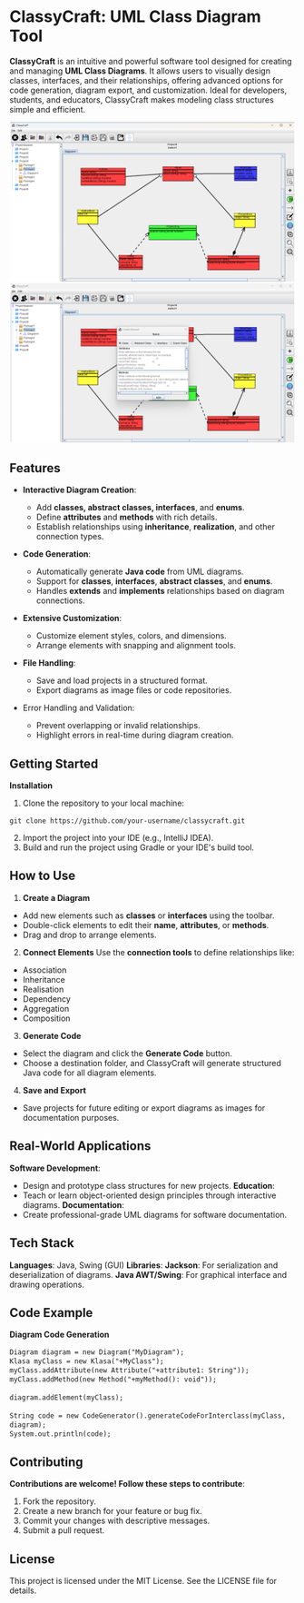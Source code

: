 # ClassyCraft: UML Class Diagram Tool  

**ClassyCraft** is an intuitive and powerful software tool designed for creating and managing **UML Class Diagrams**. It allows users to visually design classes, interfaces, and their relationships, offering advanced options for code generation, diagram export, and customization. Ideal for developers, students, and educators, ClassyCraft makes modeling class structures simple and efficient.

<p align="center"> 
  <img src="src/main/resources/image_1.png" alt="ClassyCraft Interface" width="500" />
  <img src="src/main/resources/image_2.png" alt="Class Diagram Example" width="500" /> 
</p>

## Features
- **Interactive Diagram Creation**:  
  - Add **classes, abstract classes, interfaces**, and **enums**.
  - Define **attributes** and **methods** with rich details.
  - Establish relationships using **inheritance**, **realization**, and other connection types.

- **Code Generation**:
  - Automatically generate **Java code** from UML diagrams.
  - Support for **classes**, **interfaces**, **abstract classes**, and **enums**.
  - Handles **extends** and **implements** relationships based on diagram connections.

- **Extensive Customization**:
  - Customize element styles, colors, and dimensions.
  - Arrange elements with snapping and alignment tools.

- **File Handling**:
  - Save and load projects in a structured format.
  - Export diagrams as image files or code repositories.

- Error Handling and Validation:
  - Prevent overlapping or invalid relationships.
  - Highlight errors in real-time during diagram creation.


## Getting Started
**Installation**
1) Clone the repository to your local machine:
```
git clone https://github.com/your-username/classycraft.git
```
2) Import the project into your IDE (e.g., IntelliJ IDEA).  
3) Build and run the project using Gradle or your IDE's build tool.


## **How to Use**
1. **Create a Diagram**
  - Add new elements such as **classes** or **interfaces** using the toolbar.
  - Double-click elements to edit their **name**, **attributes**, or **methods**.
  - Drag and drop to arrange elements.
    
2. **Connect Elements**
Use the **connection tools** to define relationships like:  
- Association  
- Inheritance
- Realisation
- Dependency
- Aggregation
- Composition
  
3. **Generate Code**
- Select the diagram and click the **Generate Code** button.  
- Choose a destination folder, and ClassyCraft will generate structured Java code for all diagram elements.  

4. **Save and Export**
- Save projects for future editing or export diagrams as images for documentation purposes.

## Real-World Applications
**Software Development**:
- Design and prototype class structures for new projects.
**Education**:
- Teach or learn object-oriented design principles through interactive diagrams.
**Documentation**:
- Create professional-grade UML diagrams for software documentation.

## Tech Stack
**Languages**: Java, Swing (GUI)
**Libraries**:
**Jackson**: For serialization and deserialization of diagrams.
**Java AWT/Swing**: For graphical interface and drawing operations.

## Code Example
**Diagram Code Generation**
```
Diagram diagram = new Diagram("MyDiagram");
Klasa myClass = new Klasa("+MyClass");
myClass.addAttribute(new Attribute("+attribute1: String"));
myClass.addMethod(new Method("+myMethod(): void"));

diagram.addElement(myClass);

String code = new CodeGenerator().generateCodeForInterclass(myClass, diagram);
System.out.println(code);
```

## Contributing
**Contributions are welcome! Follow these steps to contribute**:
1) Fork the repository.
2) Create a new branch for your feature or bug fix.
3) Commit your changes with descriptive messages.
4) Submit a pull request.

## License
This project is licensed under the MIT License. See the LICENSE file for details.
